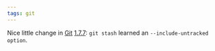 ```yaml
---
tags: git
---
```


Nice little change in [Git](/wiki/Git) [1.7.7](https://raw.github.com/gitster/git/master/Documentation/RelNotes/1.7.7.txt): `git stash` learned an `--include-untracked option`.
